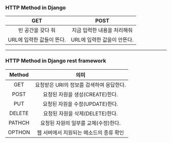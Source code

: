 ### HTTP Method in Django

|  GET  |  POST  |
|:---:|:---:|
|  빈 공간을 갖다 줘  |  지금 입력한 내용을 처리해줘  |
|  URL에 입력한 값들이 뜬다.  |  URL에 입력한 값을이 안뜬다.  |

---

### HTTP Method in Django rest framework

|  Method  |  의미  |
|:---:|:---:|
|  GET  |  요청받은 URI의 정보를 검색하여 응답한다.  |
|  POST  |  요청된 자원을 생성(CREATE)한다.  |
|  PUT  |  요청된 자원을 수정(UPDATE)한다.  |
|  DELETE  |  요청된 자원을 삭제(DELETE)한다.  |
|  PATHCH  |  요청된 자원의 일부를 교체(수정)한다.  |
|  OPTHON  |  웹 서버에서 지원되는 메소드의 종류 확인  |


